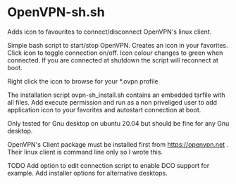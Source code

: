 # OpenVPN-sh.sh

Adds icon to favourites to connect/disconnect OpenVPN's linux client.

Simple bash script to start/stop OpenVPN. Creates an icon in your favorites. Click icon to toggle connection on/off. Icon colour changes to green when connected. If you are connected at shutdown the script will reconnect at boot.

Right click the icon to browse for your *.ovpn profile

The installation script ovpn-sh_install.sh contains an embedded tarfile with all files. Add execute permission and run as a non priveliged user to add application icon to your favorites and autostart connection at boot.

Only tested for Gnu desktop on ubuntu 20.04 but should be fine for any Gnu desktop.


OpenVPN's Client package must be installed first from https://openvpn.net . Their linux client is command line only so I wrote this. 


TODO Add option to edit connection script to enable DCO support for example. Add installer options for alternative desktops.
